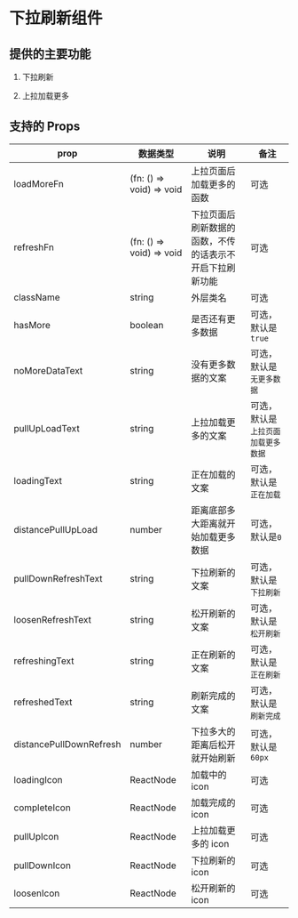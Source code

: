 # 下拉刷新组件

## 提供的主要功能

1. 下拉刷新

2. 上拉加载更多


## 支持的 Props

| prop | 数据类型 | 说明 | 备注 |
| ---- | --- | ------- | --- |
| loadMoreFn |  (fn: () => void) => void |  上拉页面后加载更多的函数 | 可选
| refreshFn |  (fn: () => void) => void | 下拉页面后刷新数据的函数，不传的话表示不开启下拉刷新功能 | 可选
| className |  string | 外层类名 | 可选
| hasMore |  boolean | 是否还有更多数据 | 可选，默认是`true`
| noMoreDataText |  string | 没有更多数据的文案 | 可选，默认是`无更多数据`
| pullUpLoadText |  string | 上拉加载更多的文案 | 可选，默认是`上拉页面加载更多数据`
| loadingText |  string | 正在加载的文案 | 可选，默认是`正在加载`
| distancePullUpLoad |  number | 距离底部多大距离就开始加载更多数据 | 可选，默认是`0`
| pullDownRefreshText |  string | 下拉刷新的文案 | 可选，默认是`下拉刷新`
| loosenRefreshText |  string | 松开刷新的文案 | 可选，默认是`松开刷新`
| refreshingText |  string | 正在刷新的文案 | 可选，默认是`正在刷新`
| refreshedText |  string | 刷新完成的文案 | 可选，默认是`刷新完成`
| distancePullDownRefresh |  number | 下拉多大的距离后松开就开始刷新 | 可选，默认是`60px`
| loadingIcon |  ReactNode | 加载中的 icon | 可选
| completeIcon |  ReactNode | 加载完成的 icon | 可选
| pullUpIcon |  ReactNode | 上拉加载更多的 icon | 可选
| pullDownIcon |  ReactNode | 下拉刷新的 icon | 可选
| loosenIcon |  ReactNode | 松开刷新的 icon | 可选
